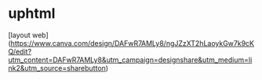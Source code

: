 # uphtml

[layout web] (https://www.canva.com/design/DAFwR7AMLy8/ngJZzXT2hLaoykGw7k9cKQ/edit?utm_content=DAFwR7AMLy8&utm_campaign=designshare&utm_medium=link2&utm_source=sharebutton)
